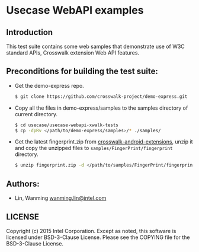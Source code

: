 # Usecase WebAPI examples

## Introduction
This test suite contains some web samples that demonstrate use of W3C standard APIs, Crosswalk extension Web API features.

## Preconditions for building the test suite:
* Get the demo-express repo.

  ```Bash
  $ git clone https://github.com/crosswalk-project/demo-express.git
  ```

* Copy all the files in demo-express/samples to the samples directory of current directory.

  ```Bash
  $ cd usecase/usecase-webapi-xwalk-tests
  $ cp -dpRv </path/to/demo-express/samples>/* ./samples/
  ```

* Get the latest fingerprint.zip from [crosswalk-android-extensions](https://github.com/crosswalk-project/crosswalk-android-extensions/releases), unzip it and copy the unzipped files to ```samples/FingerPrint/fingerprint``` directory.

  ```Bash
  $ unzip fingerprint.zip -d </path/to/samples/FingerPrint/fingerprint>
  ```

## Authors:

* Lin, Wanming <wanming.lin@intel.com>


## LICENSE

Copyright (c) 2015 Intel Corporation.
Except as noted, this software is licensed under BSD-3-Clause License.
Please see the COPYING file for the BSD-3-Clause License.
